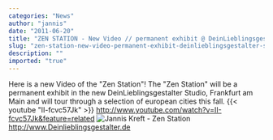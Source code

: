 ```yaml
---
categories: "News"
author: "jannis"
date: "2011-06-20"
title: "ZEN STATION - New Video // permanent exhibit @ DeinLieblingsgestalter Studio Frankfurt"
slug: "zen-station-new-video-permanent-exhibit-deinlieblingsgestalter-studio-frankfurt"
description: ""
imported: "true"
---
```



Here is a new Video of the "Zen Station"!
The "Zen Station" will be a permanent exhibit in the new DeinLieblingsgestalter Studio, Frankfurt am Main and will tour through a selection of european cities this fall.
{{< youtube "II-fcvc57Jk" >}}
<http://www.youtube.com/watch?v=II-fcvc57Jk&feature=related>
![Jannis Kreft - Zen Station](JL271109019.jpg) 
<http://www.Deinlieblingsgestalter.de>

